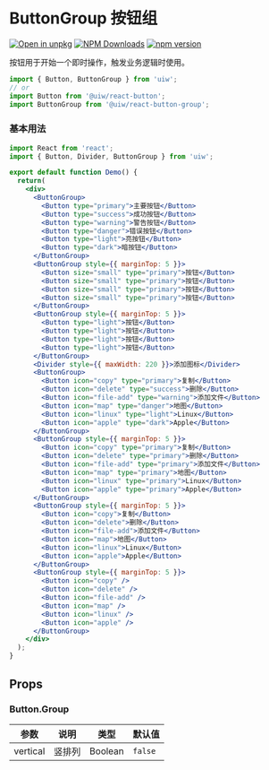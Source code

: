 ButtonGroup 按钮组
===

[![Open in unpkg](https://img.shields.io/badge/Open%20in-unpkg-blue)](https://uiwjs.github.io/npm-unpkg/#/pkg/@uiw/react-button-group/file/README.md)
[![NPM Downloads](https://img.shields.io/npm/dm/@uiw/react-button-group.svg?style=flat)](https://www.npmjs.com/package/@uiw/react-button-group)
[![npm version](https://img.shields.io/npm/v/@uiw/react-button-group.svg?label=@uiw/react-button-group)](https://npmjs.com/@uiw/react-button-group)

按钮用于开始一个即时操作，触发业务逻辑时使用。

```jsx
import { Button, ButtonGroup } from 'uiw';
// or
import Button from '@uiw/react-button';
import ButtonGroup from '@uiw/react-button-group';
```

### 基本用法

```jsx mdx:preview
import React from 'react';
import { Button, Divider, ButtonGroup } from 'uiw';

export default function Demo() {
  return(
    <div>
      <ButtonGroup>
        <Button type="primary">主要按钮</Button>
        <Button type="success">成功按钮</Button>
        <Button type="warning">警告按钮</Button>
        <Button type="danger">错误按钮</Button>
        <Button type="light">亮按钮</Button>
        <Button type="dark">暗按钮</Button>
      </ButtonGroup>
      <ButtonGroup style={{ marginTop: 5 }}>
        <Button size="small" type="primary">按钮</Button>
        <Button size="small" type="primary">按钮</Button>
        <Button size="small" type="primary">按钮</Button>
        <Button size="small" type="primary">按钮</Button>
      </ButtonGroup>
      <ButtonGroup style={{ marginTop: 5 }}>
        <Button type="light">按钮</Button>
        <Button type="light">按钮</Button>
        <Button type="light">按钮</Button>
        <Button type="light">按钮</Button>
      </ButtonGroup>
      <Divider style={{ maxWidth: 220 }}>添加图标</Divider>
      <ButtonGroup>
        <Button icon="copy" type="primary">复制</Button>
        <Button icon="delete" type="success">删除</Button>
        <Button icon="file-add" type="warning">添加文件</Button>
        <Button icon="map" type="danger">地图</Button>
        <Button icon="linux" type="light">Linux</Button>
        <Button icon="apple" type="dark">Apple</Button>
      </ButtonGroup>
      <ButtonGroup style={{ marginTop: 5 }}>
        <Button icon="copy" type="primary">复制</Button>
        <Button icon="delete" type="primary">删除</Button>
        <Button icon="file-add" type="primary">添加文件</Button>
        <Button icon="map" type="primary">地图</Button>
        <Button icon="linux" type="primary">Linux</Button>
        <Button icon="apple" type="primary">Apple</Button>
      </ButtonGroup>
      <ButtonGroup style={{ marginTop: 5 }}>
        <Button icon="copy">复制</Button>
        <Button icon="delete">删除</Button>
        <Button icon="file-add">添加文件</Button>
        <Button icon="map">地图</Button>
        <Button icon="linux">Linux</Button>
        <Button icon="apple">Apple</Button>
      </ButtonGroup>
      <ButtonGroup style={{ marginTop: 5 }}>
        <Button icon="copy" />
        <Button icon="delete" />
        <Button icon="file-add" />
        <Button icon="map" />
        <Button icon="linux" />
        <Button icon="apple" />
      </ButtonGroup>
    </div>
  );
}
```

## Props

### Button.Group

| 参数 | 说明 | 类型 | 默认值 |
| -------- | -------- | -------- | -------- |
| vertical | 竖排列 | Boolean | `false` |